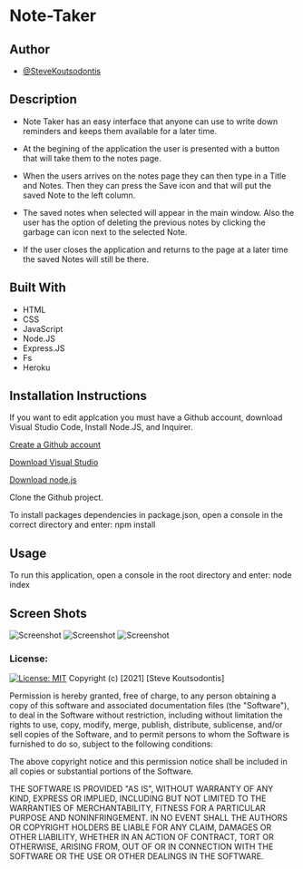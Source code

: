 # Note-Taker
## Author 
- [@SteveKoutsodontis](https://github.com/SteveKoutsodontis)

## Description
* Note Taker has an easy interface that anyone can use to write down reminders and keeps them available for a later time.

* At the begining of the application the user is presented with a button that will take them to the notes page.

* When the users arrives on the notes page they can then type in a Title and Notes. Then they can press the Save icon and that will put the saved Note to the left column.

* The saved notes when selected will appear in the main window. Also the user has the option of deleting the previous notes by clicking the garbage can icon next to the selected Note. 

* If the user closes the application and returns to the page at a later time the saved Notes will still be there.

## Built With 

* HTML
* CSS 
* JavaScript
* Node.JS
* Express.JS
* Fs 
* Heroku


## Installation Instructions

If you want to edit applcation you must have a Github account, download Visual Studio Code, Install Node.JS, and Inquirer.

[Create a Github account](https://github.com)

[Download Visual Studio](https://code.visualstudio.com/download/)

[Download node.js](https://nodejs.org/en/download/)

Clone the Github project.

To install packages dependencies in package.json, open a console in the correct directory and enter: npm install

## Usage 
To run this application, open a console in the root directory and enter: node index

## Screen Shots

![Screenshot]()
![Screenshot]()
![Screenshot]()


### License: 
 
[![License: MIT](https://img.shields.io/badge/License-MIT-yellow.svg)](https://opensource.org/licenses/MIT)
Copyright (c) [2021] [Steve Koutsodontis]

Permission is hereby granted, free of charge, to any person obtaining a copy
of this software and associated documentation files (the "Software"), to deal
in the Software without restriction, including without limitation the rights
to use, copy, modify, merge, publish, distribute, sublicense, and/or sell
copies of the Software, and to permit persons to whom the Software is
furnished to do so, subject to the following conditions:

The above copyright notice and this permission notice shall be included in all
copies or substantial portions of the Software.

THE SOFTWARE IS PROVIDED "AS IS", WITHOUT WARRANTY OF ANY KIND, EXPRESS OR
IMPLIED, INCLUDING BUT NOT LIMITED TO THE WARRANTIES OF MERCHANTABILITY,
FITNESS FOR A PARTICULAR PURPOSE AND NONINFRINGEMENT. IN NO EVENT SHALL THE
AUTHORS OR COPYRIGHT HOLDERS BE LIABLE FOR ANY CLAIM, DAMAGES OR OTHER
LIABILITY, WHETHER IN AN ACTION OF CONTRACT, TORT OR OTHERWISE, ARISING FROM,
OUT OF OR IN CONNECTION WITH THE SOFTWARE OR THE USE OR OTHER DEALINGS IN THE
SOFTWARE.